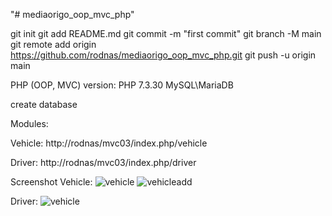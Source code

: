 "# mediaorigo_oop_mvc_php"

git init git add README.md 
git commit -m "first commit" 
git branch -M main 
git remote add origin https://github.com/rodnas/mediaorigo_oop_mvc_php.git 
git push -u origin main

PHP (OOP, MVC) version:
PHP 7.3.30 
MySQL\MariaDB 

create database

Modules:

Vehicle: http://rodnas/mvc03/index.php/vehicle

Driver: http://rodnas/mvc03/index.php/driver

Screenshot
Vehicle:
![vehicle](https://user-images.githubusercontent.com/6502751/156161300-eade74f9-ccc8-406f-aeaf-a620c7996771.jpg)
![vehicleadd](https://user-images.githubusercontent.com/6502751/156161568-c3bb4548-1927-4b02-99b7-14eb6af6cabe.jpg)

Driver:
![vehicle](https://user-images.githubusercontent.com/6502751/156161350-3c6c32bc-6d7b-4797-b4c4-5c3fb215a7d1.jpg)
